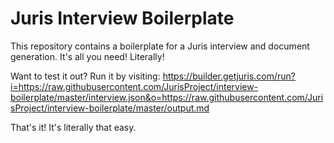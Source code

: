 # Juris Interview Boilerplate

This repository contains a boilerplate for a Juris interview and document generation. It's all you need! Literally!

Want to test it out? Run it by visiting: https://builder.getjuris.com/run?i=https://raw.githubusercontent.com/JurisProject/interview-boilerplate/master/interview.json&o=https://raw.githubusercontent.com/JurisProject/interview-boilerplate/master/output.md

That's it! It's literally that easy.
